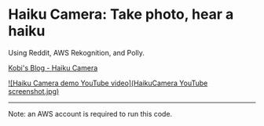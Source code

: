 # Haiku Camera: Take photo, hear a haiku

Using Reddit, AWS Rekognition, and Polly.

[Kobi's Blog - Haiku Camera](https://kobikobi.wordpress.com/2016/12/18/haiku-camera-take-photo-hear-a-haiku-using-reddit-aws-rekognition-and-polly/)

[![Haiku Camera demo YouTube video](HaikuCamera YouTube screenshot.jpg)](https://www.youtube.com/watch?v=jHQVJuOE6M0) 

---
Note: an AWS account is required to run this code.
